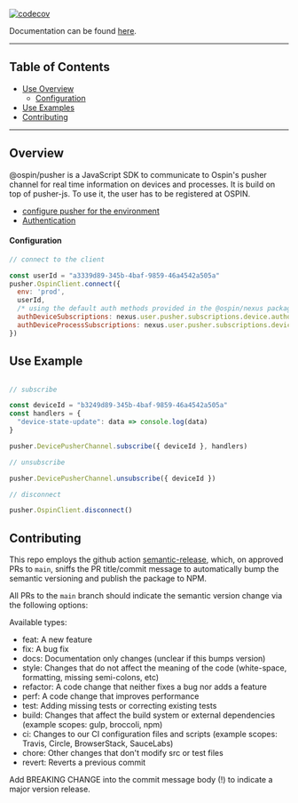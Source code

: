 [![codecov](https://codecov.io/gh/ospin-web-dev/pusher/branch/main/graph/badge.svg?token=C8290ABS0S)](https://codecov.io/gh/ospin-web-dev/pusher)

Documentation can be found [here](https://ospin-web-dev.github.io/pusher/).

---

## Table of Contents

- [Use Overview](#Overview)
  - [Configuration](#Configuration)
- [Use Examples](#Use-Examples)
- [Contributing](#Contributing)
---

## <a name="Overview">Overview</a>

@ospin/pusher is a JavaScript SDK to communicate to Ospin's pusher channel for real time information on devices and processes. It is build on top of pusher-js. To use it, the user has to be registered at OSPIN.

  - [configure pusher for the environment](#Configuration)
  - [Authentication](#Authenticating-as-a-User)

#### <a name="Configuration">Configuration</a>
```js
// connect to the client

const userId = "a3339d89-345b-4baf-9859-46a4542a505a"
pusher.OspinClient.connect({
  env: 'prod',
  userId,
  /* using the default auth methods provided in the @ospin/nexus package */
  authDeviceSubscriptions: nexus.user.pusher.subscriptions.device.authorizeMany,
  authDeviceProcessSubscriptions: nexus.user.pusher.subscriptions.device.process.authorizeMany,
})

```

## <a name="Use-Examples">Use Example</a>
```js

// subscribe

const deviceId = "b3249d89-345b-4baf-9859-46a4542a505a"
const handlers = {
  "device-state-update": data => console.log(data)
}

pusher.DevicePusherChannel.subscribe({ deviceId }, handlers)

// unsubscribe

pusher.DevicePusherChannel.unsubscribe({ deviceId })

// disconnect

pusher.OspinClient.disconnect()

```

## <a name="Contributing">Contributing</a>

This repo employs the github action [semantic-release](https://semantic-release.gitbook.io/semantic-release/), which, on approved PRs to `main`, sniffs the PR title/commit message to automatically bump the semantic versioning and publish the package to NPM.

All PRs to the `main` branch should indicate the semantic version change via the following options:

Available types:
 - feat: A new feature
 - fix: A bug fix
 - docs: Documentation only changes (unclear if this bumps version)
 - style: Changes that do not affect the meaning of the code (white-space, formatting, missing semi-colons, etc)
 - refactor: A code change that neither fixes a bug nor adds a feature
 - perf: A code change that improves performance
 - test: Adding missing tests or correcting existing tests
 - build: Changes that affect the build system or external dependencies (example scopes: gulp, broccoli, npm)
 - ci: Changes to our CI configuration files and scripts (example scopes: Travis, Circle, BrowserStack, SauceLabs)
 - chore: Other changes that don't modify src or test files
 - revert: Reverts a previous commit

Add BREAKING CHANGE into the commit message body (!) to indicate a major version release.
